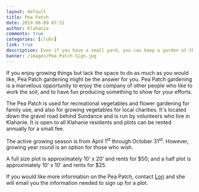 ```yaml
---
layout: default
title: Pea Patch
date: 2019-06-09 07:51
author: Klahanie
comments: true
categories: [clubs]
link: true
description: Even if you have a small yard, you can keep a garden at the Klahanie Pea Patch. 
banner: /images/Pea-Patch-Sign.jpg
---
```

If you enjoy growing things but lack the space to do as much as you would like, Pea Patch gardening might be the answer for you. Pea Patch gardening is a marvelous opportunity to enjoy the company of other people who like to work the soil, and to have fun producing something to show for your efforts.

The Pea Patch is used for recreational vegetables and flower gardening for family use, and also for growing vegetables for local charities. It's located down the gravel road behind Sundance and is run by volunteers who live in Klahanie. It is open to all Klahanie residents and plots can be rented annually for a small fee.

The active growing season is from April 1<sup>st</sup> through October 31<sup>st</sup>. However, growing year round is an option for those who wish.

A full size plot is approximately 10’ x 20’ and rents for $50; and a half plot is approximately 10’ x 10’ and rents for $25.

If you would like more information on the Pea Patch, contact [Lori](mailto:goerlitz@comcast.net) and she will email you the information needed to sign up for a plot.

